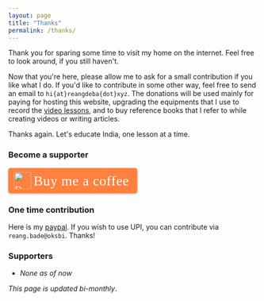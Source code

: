 ```yaml
---
layout: page
title: "Thanks"
permalink: /thanks/
---
```

Thank you for sparing some time to visit my home on the internet. Feel free to look around, if you still haven't.

Now that you're here, please allow me to ask for a small contribution if you like what I do. If you'd like to contribute in some other way, feel free to send an email to `hi{at}reangdeba{dot}xyz`. The donations will be used mainly for paying for hosting this website, upgrading the equipments that I use to record the [video lessons](https://youtube.com/channel/UCc0hAFLO1vlv208es8Yt2TQ), and to buy reference books that I refer to while creating videos or writing articles.

Thanks again. Let's educate India, one lesson at a time.

### Become a supporter

<style>.bmc-button img{height: 34px !important;width: 35px !important;margin-bottom: 1px !important;box-shadow: none !important;border: none !important;vertical-align: middle !important;}.bmc-button{padding: 7px 15px 7px 10px !important;line-height: 35px !important;height:51px !important;text-decoration: none !important;display:inline-flex !important;color:#ffffff !important;background-color:#FF813F !important;border-radius: 5px !important;border: 1px solid transparent !important;padding: 7px 15px 7px 10px !important;font-size: 22px !important;letter-spacing: 0.6px !important;box-shadow: 0px 1px 2px rgba(190, 190, 190, 0.5) !important;-webkit-box-shadow: 0px 1px 2px 2px rgba(190, 190, 190, 0.5) !important;margin: 0 auto !important;font-family:'Cookie', cursive !important;-webkit-box-sizing: border-box !important;box-sizing: border-box !important;}.bmc-button:hover, .bmc-button:active, .bmc-button:focus {-webkit-box-shadow: 0px 1px 2px 2px rgba(190, 190, 190, 0.5) !important;text-decoration: none !important;box-shadow: 0px 1px 2px 2px rgba(190, 190, 190, 0.5) !important;opacity: 0.85 !important;color:#ffffff !important;}</style><link href="https://fonts.googleapis.com/css?family=Cookie" rel="stylesheet"><a class="bmc-button" target="_blank" href="https://www.buymeacoffee.com/reangdeba"><img src="https://cdn.buymeacoffee.com/buttons/bmc-new-btn-logo.svg" alt="Buy me a coffee"><span style="margin-left:5px;font-size:28px !important;">Buy me a coffee</span></a>

### One time contribution

Here is my [paypal](https://paypal.me/reangdeba?locale.x=en_GB). If you wish to use UPI, you can contribute via `reang.bade@oksbi`. Thanks!

### Supporters
* *None as of now*
<p class="text-center"><i>This page is updated bi-monthly</i>.</p>